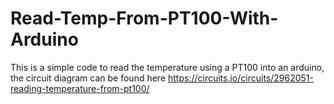 # Read-Temp-From-PT100-With-Arduino
This is a simple code to read the temperature using a PT100 into an arduino, the circuit diagram can be found here https://circuits.io/circuits/2962051-reading-temperature-from-pt100/
